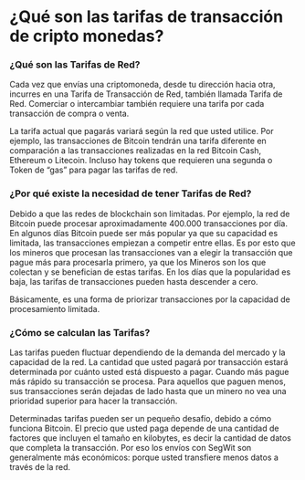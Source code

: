 # ¿Qué son las tarifas de transacción de cripto monedas?

### ¿Qué son las Tarifas de Red?

Cada vez que envías una criptomoneda, desde tu dirección hacia otra, incurres en una Tarifa de Transacción de Red, también llamada Tarifa de Red. Comerciar o intercambiar también requiere una tarifa por cada transacción de compra o venta.

La tarifa actual que pagarás variará según la red que usted utilice. Por ejemplo, las transacciones de Bitcoin tendrán una tarifa diferente en comparación a las transacciones realizadas en la red Bitcoin Cash, Ethereum o Litecoin. Incluso hay tokens que requieren una segunda o Token de “gas” para pagar las tarifas de red.

### ¿Por qué existe la necesidad de tener Tarifas de Red?

Debido a que las redes de blockchain son limitadas. Por ejemplo, la red de Bitcoin puede procesar aproximadamente 400.000 transacciones por día. En algunos días Bitcoin puede ser más popular ya que su capacidad es limitada, las transacciones empiezan a competir entre ellas. Es por esto que los mineros que procesan las transacciones van a elegir la transacción que pague más para procesarla primero, ya que los Mineros son los que colectan y se benefician de estas tarifas. En los días que la popularidad es baja, las tarifas de transacciones pueden hasta descender a cero.

Básicamente, es una forma de priorizar transacciones por la capacidad de procesamiento limitada. 

### ¿Cómo se calculan las Tarifas?

Las tarifas pueden fluctuar dependiendo de la demanda del mercado y la capacidad de la red. La cantidad que usted pagará por transacción estará determinada por cuánto usted está dispuesto a pagar. Cuando más pague más rápido su transacción se procesa. Para aquellos que paguen menos, sus transacciones serán dejadas de lado hasta que un minero no vea una prioridad superior para  hacer la transacción. 

Determinadas tarifas pueden ser un pequeño desafío, debido a cómo funciona Bitcoin. El precio que usted paga depende de una cantidad de factores que incluyen el tamaño en kilobytes, es decir la cantidad de datos que completa la transacción. Por eso los envíos con SegWit son generalmente más económicos: porque usted transfiere menos datos a través de la red.

